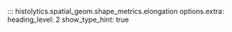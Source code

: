 ::: histolytics.spatial_geom.shape_metrics.elongation
    options.extra:
      heading_level: 2
      show_type_hint: true
